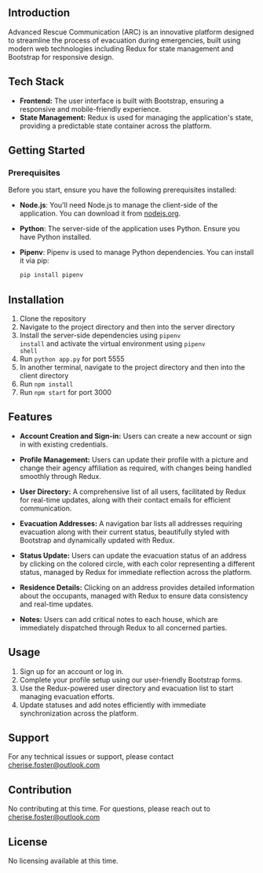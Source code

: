 
## Introduction
Advanced Rescue Communication (ARC) is an innovative platform designed to streamline the process of evacuation during emergencies, built using modern web technologies including Redux for state management and Bootstrap for responsive design.

## Tech Stack

- **Frontend:** The user interface is built with Bootstrap, ensuring a responsive and mobile-friendly experience.
- **State Management:** Redux is used for managing the application's state, providing a predictable state container across the platform.

## Getting Started

### Prerequisites

Before you start, ensure you have the following prerequisites installed:

- **Node.js**: You'll need Node.js to manage the client-side of the application. You can download it from [nodejs.org](https://nodejs.org/).

- **Python**: The server-side of the application uses Python. Ensure you have Python installed.

- **Pipenv**: Pipenv is used to manage Python dependencies. You can install it via pip:

  ```bash
  pip install pipenv

## Installation

1. Clone the repository
2. Navigate to the project directory and then into the server directory
3. Install the server-side dependencies using <code>pipenv install</code> and activate the virtual environment using <code>pipenv shell</code>
4. Run <code>python app.py</code> for port 5555
5. In another terminal, navigate to the project directory and then into the client directory
6. Run <code>npm install</code>
7. Run <code>npm start</code> for port 3000

## Features

- **Account Creation and Sign-in:** Users can create a new account or sign in with existing credentials.

- **Profile Management:** Users can update their profile with a picture and change their agency affiliation as required, with changes being handled smoothly through Redux.

- **User Directory:** A comprehensive list of all users, facilitated by Redux for real-time updates, along with their contact emails for efficient communication.

- **Evacuation Addresses:** A navigation bar lists all addresses requiring evacuation along with their current status, beautifully styled with Bootstrap and dynamically updated with Redux.

- **Status Update:** Users can update the evacuation status of an address by clicking on the colored circle, with each color representing a different status, managed by Redux for immediate reflection across the platform.

- **Residence Details:** Clicking on an address provides detailed information about the occupants, managed with Redux to ensure data consistency and real-time updates.

- **Notes:** Users can add critical notes to each house, which are immediately dispatched through Redux to all concerned parties.

## Usage
1. Sign up for an account or log in.
2. Complete your profile setup using our user-friendly Bootstrap forms.
3. Use the Redux-powered user directory and evacuation list to start managing evacuation efforts.
4. Update statuses and add notes efficiently with immediate synchronization across the platform.

## Support
For any technical issues or support, please contact cherise.foster@outlook.com

## Contribution
No contributing at this time. For questions, please reach out to cherise.foster@outlook.com

## License
No licensing available at this time.